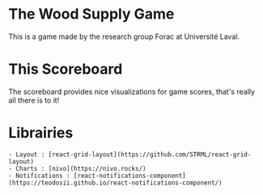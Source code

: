 # The Wood Supply Game

This is a game made by the research group Forac at Université Laval.

# This Scoreboard

The scoreboard provides nice visualizations for game scores, that's really all there is to it!

# Librairies

    - Layout : [react-grid-layout](https://github.com/STRML/react-grid-layout)
    - Charts : [nivo](https://nivo.rocks/)
    - Notifications : [react-notifications-component](https://teodosii.github.io/react-notifications-component/)
